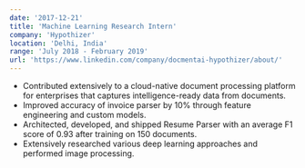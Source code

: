```yaml
---
date: '2017-12-21'
title: 'Machine Learning Research Intern'
company: 'Hypothizer'
location: 'Delhi, India'
range: 'July 2018 - February 2019'
url: 'https://www.linkedin.com/company/docmentai-hypothizer/about/'
---
```


- Contributed extensively to a cloud-native document processing platform for enterprises that captures intelligence-ready data from documents.
- Improved accuracy of invoice parser by 10% through feature engineering and custom models.
- Architected, developed, and shipped Resume Parser with an average F1 score of 0.93 after training on 150 documents.
- Extensively researched various deep learning approaches and performed image processing.
